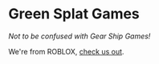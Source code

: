 # Green Splat Games
*Not to be confused with Gear Ship Games!*

We're from ROBLOX, [check us out](https://www.roblox.com/communities/16773801/Green-Splat-Games#!/about).
